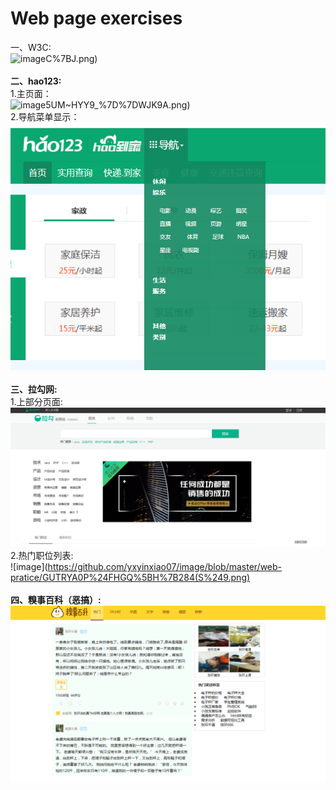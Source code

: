 # Web page exercises
一、W3C:</strong></br>
![image](https://github.com/yxyinxiao07/image/blob/master/web-pratice/Z5EXTOXX_MIB%25CIBQUE)C%7BJ.png)</br>
<strong></br>
二、hao123:</strong></br>
1.主页面：</br>
![image](https://github.com/yxyinxiao07/image/blob/master/web-pratice/9BL%7BO%7B)5UM~HYY9_%7D%7DWJK9A.png)</br>
2.导航菜单显示：</br>
![image](https://github.com/yxyinxiao07/image/blob/master/web-pratice/82L3G%7BH5TO%5DS4VX_%25MWLP6S.png)</br>
<strong></br>
三、拉勾网:</strong></br>
1.上部分页面:</br>
![image](https://github.com/yxyinxiao07/image/blob/master/web-pratice/M2RZZ%7D%40PLC()SSGU6~Q%258%7DC.png)</br>
2.热门职位列表:</br>
![image](https://github.com/yxyinxiao07/image/blob/master/web-pratice/GUTRYA0P%24FHGQ%5BH%7B284(S%249.png)</br>
<strong></br>
四、糗事百科（恶搞）:</strong></br>
![image](https://github.com/yxyinxiao07/image/blob/master/web-pratice/L7%7B9~UJ3%7D%24JT%5D035OH8QVOT.png)</br>
